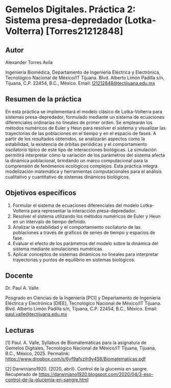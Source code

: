 # Gemelos Digitales. Práctica 2: Sistema presa-depredador (Lotka-Volterra) [Torres21212848]

## Autor
Alexander Torres Avila

Ingeniería Biomédica, Departamento de Ingeniería Eléctrica y Electrónica, Tecnológico Nacional de México/IT Tijuana. Blvd. Alberto Limón Padilla s/n, Tijuana, C.P. 22454, B.C., México. Email: l21212848@tectijuana.edu.mx

## Resumen de la práctica
En esta práctica se implementará el modelo clásico de Lotka-Volterra para sistemas presa-depredador, formulado mediante un sistema de ecuaciones diferenciales ordinarias no lineales de primer orden. Se emplearán los métodos numéricos de Euler y Heun para resolver el sistema y visualizar las trayectorias de las poblaciones en el tiempo y en el espacio de fases. A partir de los resultados obtenidos, se analizarán aspectos como la estabilidad, la existencia de órbitas periódicas y el comportamiento oscilatorio típico de este tipo de interacciones biológicas. La simulación permitirá interpretar cómo la variación de los parámetros del sistema afecta la dinámica poblacional, brindando un marco computacional para la comprensión de fenómenos ecológicos complejos. Esta práctica integra modelización matemática y herramientas computacionales para el análisis cualitativo y cuantitativo de sistemas dinámicos biológicos.

## Objetivos específicos
1. Formular el sistema de ecuaciones diferenciales del modelo Lotka-Volterra para representar la interacción presa-depredador.
2. Resolver el sistema utilizando los métodos numéricos de Euler y Heun en un intervalo de tiempo definido.
3. Analizar la estabilidad y el comportamiento oscilatorio de las poblaciones a través de gráficos de series de tiempo y espacios de fase.
4. Evaluar el efecto de los parámetros del modelo sobre la dinámica del sistema mediante simulaciones numéricas.
5. Aplicar conceptos de sistemas dinámicos no lineales para interpretar trayectorias y puntos de equilibrio en sistemas biológicos.

## Docente
Dr. Paul A. Valle

Posgrado en Ciencias de la Ingeniería [PCI] y Departamento de Ingeniería Eléctrica y Electrónica [DIEE], Tecnológico Nacional de México/IT Tijuana. Blvd. Alberto Limón Padilla s/n, Tijuana, C.P. 22454, B.C., México. Email: paul.valle@tectijuana.edu.mx

## Lecturas
[1] Paul. A. Valle, Syllabus de Biomatemáticas para la asignatura de Gemelos Digitales, Tecnológico Nacional de México/IT Tijuana, Tijuana, B.C., México, 2025. Permalink: https://www.dropbox.com/s/6yf9afxzih9y458/Biomatematicas.pdf

[2] Darwiniano1920. (2020, abril). Control de la glucemia en sangre. Recuperado de https://darwiniano1920.blogspot.com/2020/04/3-eso-control-de-la-glucemia-en-sangre.html
